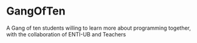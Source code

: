 # GangOfTen
A Gang of ten students willing to learn more about programming together, with the collaboration of ENTI-UB and Teachers

